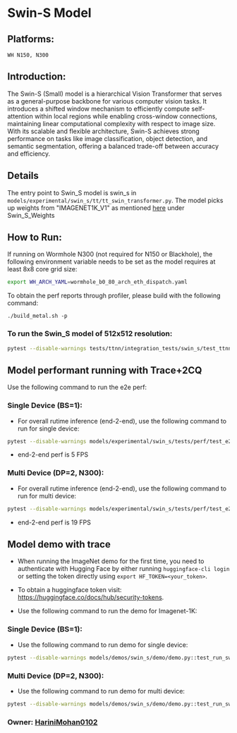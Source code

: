 # Swin-S Model

## Platforms:
    WH N150, N300

## Introduction:
The Swin-S (Small) model is a hierarchical Vision Transformer that serves as a general-purpose backbone for various computer vision tasks. It introduces a shifted window mechanism to efficiently compute self-attention within local regions while enabling cross-window connections, maintaining linear computational complexity with respect to image size. With its scalable and flexible architecture, Swin-S achieves strong performance on tasks like image classification, object detection, and semantic segmentation, offering a balanced trade-off between accuracy and efficiency.

## Details
The entry point to Swin_S model is swin_s in `models/experimental/swin_s/tt/tt_swin_transformer.py`. The
model picks up weights from "IMAGENET1K_V1" as mentioned [here](https://github.com/pytorch/vision/blob/main/torchvision/models/swin_transformer.py) under Swin_S_Weights

## How to Run:
If running on Wormhole N300 (not required for N150 or Blackhole), the following environment variable needs to be set as the model requires at least 8x8 core grid size:
```sh
export WH_ARCH_YAML=wormhole_b0_80_arch_eth_dispatch.yaml
```

To obtain the perf reports through profiler, please build with the following command:
```
./build_metal.sh -p
```

### To run the Swin_S model of 512x512 resolution:
```sh
pytest --disable-warnings tests/ttnn/integration_tests/swin_s/test_ttnn_swin_transformer.py
```

## Model performant running with Trace+2CQ
Use the following command to run the e2e perf:

### Single Device (BS=1):
-  For overall rutime inference (end-2-end), use the following command to run for single device:
```sh
pytest --disable-warnings models/experimental/swin_s/tests/perf/test_e2e_performant.py::test_e2e_performant
```
- end-2-end perf is 5 FPS

### Multi Device (DP=2, N300):
-  For overall rutime inference (end-2-end), use the following command to run for multi device:
```sh
pytest --disable-warnings models/experimental/swin_s/tests/perf/test_e2e_performant.py::test_e2e_performant_dp
```
- end-2-end perf is 19 FPS

## Model demo with trace

- When running the ImageNet demo for the first time, you need to authenticate with Hugging Face by either running `huggingface-cli login` or setting the token directly using `export HF_TOKEN=<your_token>`.
- To obtain a huggingface token visit: https://huggingface.co/docs/hub/security-tokens.

- Use the following command to run the demo for Imagenet-1K:

### Single Device (BS=1):
- Use the following command to run demo for single device:
```sh
pytest --disable-warnings models/demos/swin_s/demo/demo.py::test_run_swin_s_trace_2cqs_inference
```

### Multi Device (DP=2, N300):
- Use the following command to run demo for multi device:
```sh
pytest --disable-warnings models/demos/swin_s/demo/demo.py::test_run_swin_s_trace_2cqs_inference_dp
```
### Owner: [HariniMohan0102](https://github.com/HariniMohan0102)

